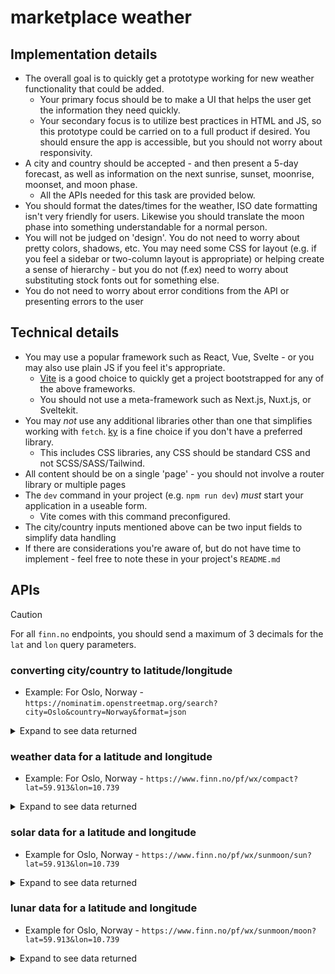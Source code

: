 # marketplace weather


## Implementation details

- The overall goal is to quickly get a prototype working for new weather functionality that could be added.
    - Your primary focus should be to make a UI that helps the user get the information they need quickly.
    - Your secondary focus is to utilize best practices in HTML and JS, so this prototype could be carried on to a full product if desired. You should ensure the app is accessible, but you should not worry about responsivity.
- A city and country should be accepted - and then present a 5-day forecast, as well as information on the next sunrise, sunset, moonrise, moonset, and moon phase.
    - All the APIs needed for this task are provided below.
- You should format the dates/times for the weather, ISO date formatting isn't very friendly for users. Likewise you should translate the moon phase into something understandable for a normal person.
- You will not be judged on 'design'. You do not need to worry about pretty colors, shadows, etc. You may need some CSS for layout (e.g. if you feel a sidebar or two-column layout is appropriate) or helping create a sense of hierarchy - but you do not (f.ex) need to worry about substituting stock fonts out for something else.
- You do not need to worry about error conditions from the API or presenting errors to the user

## Technical details

- You may use a popular framework such as React, Vue, Svelte - or you may also use plain JS if you feel it's appropriate.
    - [Vite](https://vite.dev/guide/#scaffolding-your-first-vite-project) is a good choice to quickly get a project bootstrapped for any of the above frameworks.
    - You should not use a meta-framework such as Next.js, Nuxt.js, or Sveltekit.
- You may *not* use any additional libraries other than one that simplifies working with `fetch`. [ky](https://github.com/sindresorhus/ky) is a fine choice if you don't have a preferred library.
    - This includes CSS libraries, any CSS should be standard CSS and not SCSS/SASS/Tailwind.
- All content should be on a single 'page' - you should not involve a router library or multiple pages
- The `dev` command in your project (e.g. `npm run dev`) *must* start your application in a useable form.
    - Vite comes with this command preconfigured.
- The city/country inputs mentioned above can be two input fields to simplify data handling
- If there are considerations you're aware of, but do not have time to implement - feel free to note these in your project's `README.md`

## APIs

> [!CAUTION]
> For all `finn.no` endpoints, you should send a maximum of 3 decimals for the `lat` and `lon` query parameters.

### converting city/country to latitude/longitude

- Example: For Oslo, Norway - `https://nominatim.openstreetmap.org/search?city=Oslo&country=Norway&format=json`

<details><summary>Expand to see data returned</summary>

```json5
[
  {
    "place_id": 149918278,
    "osm_type": "relation",
    "osm_id": 406091,
    "lat": "59.9133301",
    "lon": "10.7389701",
    "class": "boundary",
    "type": "administrative",
    "place_rank": 12,
    "importance": 0.762636026573792,
    "addresstype": "county",
    "name": "Oslo",
    "display_name": "Oslo, Norway",
    "boundingbox": [
      "59.8093113",
      "60.1351064",
      "10.4891652",
      "10.9513894"
    ]
  },
  {
    "place_id": 151483229,
    "osm_type": "relation",
    "osm_id": 2775550,
    "lat": "59.97239745",
    "lon": "10.775729194051895",
    "class": "boundary",
    "type": "administrative",
    "place_rank": 14,
    "importance": 0.444716384691183,
    "addresstype": "municipality",
    "name": "Oslo",
    "display_name": "Oslo, Norway",
    "boundingbox": [
      "59.8093113",
      "60.1351064",
      "10.4891652",
      "10.9513894"
    ]
  }
]
```

</details>

### weather data for a latitude and longitude

- Example: For Oslo, Norway - `https://www.finn.no/pf/wx/compact?lat=59.913&lon=10.739`

<details><summary>Expand to see data returned</summary>

```json5
{
    "properties": {
        "meta": {
            "units": {
                "air_pressure_at_sea_level": "hPa",
                "air_temperature": "celsius",
                "cloud_area_fraction": "%",
                "precipitation_amount": "mm",
                "relative_humidity": "%",
                "wind_from_direction": "degrees",
                "wind_speed": "m/s"
            },
            "updated_at": "2025-01-06T08:26:24Z"
        },
        // only one typical object is shown in the 'timeseries' array, but there will be many
        "timeseries": [
            {
                "data": {
                    "instant": {
                        "details": {
                            "air_pressure_at_sea_level": 995.1,
                            "air_temperature": -4.5,
                            "cloud_area_fraction": 100.0,
                            "relative_humidity": 81.7,
                            "wind_from_direction": 50.4,
                            "wind_speed": 7.0
                        }
                    },
                    // optional field
                    "next_12_hours": {
                        "details": {},
                        "summary": {
                            "symbol_code": "snow"
                        }
                    },
                    // optional field
                    "next_1_hours": {
                        "details": {
                            "precipitation_amount": 0.4
                        },
                        "summary": {
                            "symbol_code": "snow"
                        }
                    },
                    // optional field
                    "next_6_hours": {
                        "details": {
                            "precipitation_amount": 4.4
                        },
                        "summary": {
                            "symbol_code": "snow"
                        }
                    }
                },
                "time": "2025-01-06T09:00:00Z"
            }
        ]
    }
}
```

</details>

### solar data for a latitude and longitude

- Example for Oslo, Norway - `https://www.finn.no/pf/wx/sunmoon/sun?lat=59.913&lon=10.739`

<details><summary>Expand to see data returned</summary>

```json5
{
    "properties": {
        "solarmidnight": {
            "disc_centre_elevation": -52.59,
            "time": "2025-01-05T23:22+00:00",
            "visible": false
        },
        "solarnoon": {
            "disc_centre_elevation": 7.67,
            "time": "2025-01-06T11:23+00:00",
            "visible": true
        },
        "sunrise": {
            "azimuth": 137.43,
            "time": "2025-01-06T08:14+00:00"
        },
        "sunset": {
            "azimuth": 222.67,
            "time": "2025-01-06T14:31+00:00"
        }
    }
}
```

</details>

### lunar data for a latitude and longitude

- Example for Oslo, Norway - `https://www.finn.no/pf/wx/sunmoon/moon?lat=59.913&lon=10.739`

<details><summary>Expand to see data returned</summary>

```json5
{
    "properties": {
        "high_moon": {
            "disc_centre_elevation": 35.37,
            "time": "2025-01-06T16:56+00:00",
            "visible": true
        },
        "low_moon": {
            "disc_centre_elevation": -28.33,
            "time": "2025-01-06T04:32+00:00",
            "visible": false
        },
        "moonphase": 76.61,
        "moonrise": {
            "azimuth": 81.82,
            "time": "2025-01-06T10:15+00:00"
        },
        "moonset": {
            "azimuth": null,
            "time": null
        }
    }
}
```

</details>
